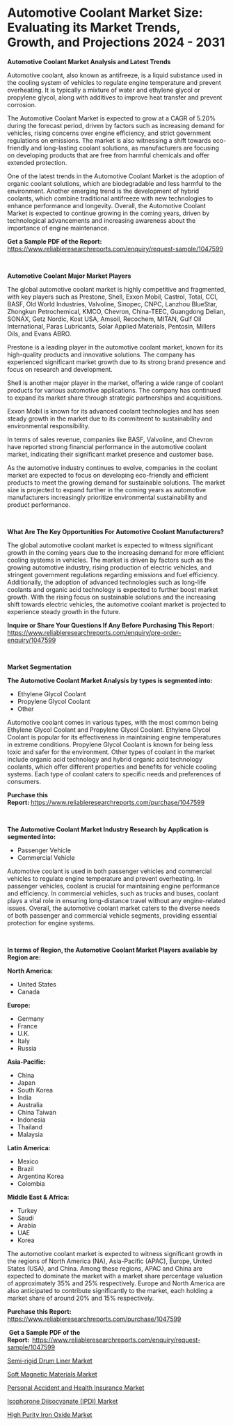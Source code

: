 <p><h1>Automotive Coolant Market Size: Evaluating its Market Trends, Growth, and Projections 2024 - 2031</h1></p><p><strong>Automotive Coolant Market Analysis and Latest Trends</strong></p>
<p><p>Automotive coolant, also known as antifreeze, is a liquid substance used in the cooling system of vehicles to regulate engine temperature and prevent overheating. It is typically a mixture of water and ethylene glycol or propylene glycol, along with additives to improve heat transfer and prevent corrosion.</p><p>The Automotive Coolant Market is expected to grow at a CAGR of 5.20% during the forecast period, driven by factors such as increasing demand for vehicles, rising concerns over engine efficiency, and strict government regulations on emissions. The market is also witnessing a shift towards eco-friendly and long-lasting coolant solutions, as manufacturers are focusing on developing products that are free from harmful chemicals and offer extended protection.</p><p>One of the latest trends in the Automotive Coolant Market is the adoption of organic coolant solutions, which are biodegradable and less harmful to the environment. Another emerging trend is the development of hybrid coolants, which combine traditional antifreeze with new technologies to enhance performance and longevity. Overall, the Automotive Coolant Market is expected to continue growing in the coming years, driven by technological advancements and increasing awareness about the importance of engine maintenance.</p></p>
<p><strong>Get a Sample PDF of the Report:&nbsp;</strong> <a href="https://www.reliableresearchreports.com/enquiry/request-sample/1047599">https://www.reliableresearchreports.com/enquiry/request-sample/1047599</a></p>
<p>&nbsp;</p>
<p><strong>Automotive Coolant Major Market Players</strong></p>
<p><p>The global automotive coolant market is highly competitive and fragmented, with key players such as Prestone, Shell, Exxon Mobil, Castrol, Total, CCI, BASF, Old World Industries, Valvoline, Sinopec, CNPC, Lanzhou BlueStar, Zhongkun Petrochemical, KMCO, Chevron, China-TEEC, Guangdong Delian, SONAX, Getz Nordic, Kost USA, Amsoil, Recochem, MITAN, Gulf Oil International, Paras Lubricants, Solar Applied Materials, Pentosin, Millers Oils, and Evans ABRO.</p><p>Prestone is a leading player in the automotive coolant market, known for its high-quality products and innovative solutions. The company has experienced significant market growth due to its strong brand presence and focus on research and development.</p><p>Shell is another major player in the market, offering a wide range of coolant products for various automotive applications. The company has continued to expand its market share through strategic partnerships and acquisitions.</p><p>Exxon Mobil is known for its advanced coolant technologies and has seen steady growth in the market due to its commitment to sustainability and environmental responsibility.</p><p>In terms of sales revenue, companies like BASF, Valvoline, and Chevron have reported strong financial performance in the automotive coolant market, indicating their significant market presence and customer base.</p><p>As the automotive industry continues to evolve, companies in the coolant market are expected to focus on developing eco-friendly and efficient products to meet the growing demand for sustainable solutions. The market size is projected to expand further in the coming years as automotive manufacturers increasingly prioritize environmental sustainability and product performance.</p></p>
<p>&nbsp;</p>
<p><strong>What Are The Key Opportunities For Automotive Coolant Manufacturers?</strong></p>
<p><p>The global automotive coolant market is expected to witness significant growth in the coming years due to the increasing demand for more efficient cooling systems in vehicles. The market is driven by factors such as the growing automotive industry, rising production of electric vehicles, and stringent government regulations regarding emissions and fuel efficiency. Additionally, the adoption of advanced technologies such as long-life coolants and organic acid technology is expected to further boost market growth. With the rising focus on sustainable solutions and the increasing shift towards electric vehicles, the automotive coolant market is projected to experience steady growth in the future.</p></p>
<p><strong>Inquire or Share Your Questions If Any Before Purchasing This Report:</strong> <a href="https://www.reliableresearchreports.com/enquiry/pre-order-enquiry/1047599">https://www.reliableresearchreports.com/enquiry/pre-order-enquiry/1047599</a></p>
<p>&nbsp;</p>
<p><strong>Market Segmentation</strong></p>
<p><strong>The Automotive Coolant Market Analysis by types is segmented into:</strong></p>
<p><ul><li>Ethylene Glycol Coolant</li><li>Propylene Glycol Coolant</li><li>Other</li></ul></p>
<p><p>Automotive coolant comes in various types, with the most common being Ethylene Glycol Coolant and Propylene Glycol Coolant. Ethylene Glycol Coolant is popular for its effectiveness in maintaining engine temperatures in extreme conditions. Propylene Glycol Coolant is known for being less toxic and safer for the environment. Other types of coolant in the market include organic acid technology and hybrid organic acid technology coolants, which offer different properties and benefits for vehicle cooling systems. Each type of coolant caters to specific needs and preferences of consumers.</p></p>
<p><strong>Purchase this Report:&nbsp;</strong><a href="https://www.reliableresearchreports.com/purchase/1047599">https://www.reliableresearchreports.com/purchase/1047599</a></p>
<p>&nbsp;</p>
<p><strong>The Automotive Coolant Market Industry Research by Application is segmented into:</strong></p>
<p><ul><li>Passenger Vehicle</li><li>Commercial Vehicle</li></ul></p>
<p><p>Automotive coolant is used in both passenger vehicles and commercial vehicles to regulate engine temperature and prevent overheating. In passenger vehicles, coolant is crucial for maintaining engine performance and efficiency. In commercial vehicles, such as trucks and buses, coolant plays a vital role in ensuring long-distance travel without any engine-related issues. Overall, the automotive coolant market caters to the diverse needs of both passenger and commercial vehicle segments, providing essential protection for engine systems.</p></p>
<p>&nbsp;</p>
<p><strong>In terms of Region, the Automotive Coolant Market Players available by Region are:</strong></p>
<p>
    <p> <strong> North America: </strong>
        <ul>
            <li>United States</li>
            <li>Canada</li>
        </ul>
        </p> 
    <p> <strong> Europe: </strong>
        <ul>
            <li>Germany</li>
            <li>France</li>
            <li>U.K.</li>
            <li>Italy</li>
            <li>Russia</li>
        </ul>
        </p> 
    <p> <strong> Asia-Pacific: </strong>
        <ul>
            <li>China</li>
            <li>Japan</li>
            <li>South Korea</li>
            <li>India</li>
            <li>Australia</li>
            <li>China Taiwan</li>
            <li>Indonesia</li>
            <li>Thailand</li>
            <li>Malaysia</li>
        </ul>
        </p> 
    <p> <strong> Latin America: </strong>
        <ul>
            <li>Mexico</li>
            <li>Brazil</li>
            <li>Argentina Korea</li>
            <li>Colombia</li>
        </ul>
        </p> 
    <p> <strong> Middle East & Africa: </strong>
        <ul>
            <li>Turkey</li>
            <li>Saudi</li>
            <li>Arabia</li>
            <li>UAE</li>
            <li>Korea</li>
        </ul>
    </p>
    </p>
<p><p>The automotive coolant market is expected to witness significant growth in the regions of North America (NA), Asia-Pacific (APAC), Europe, United States (USA), and China. Among these regions, APAC and China are expected to dominate the market with a market share percentage valuation of approximately 35% and 25% respectively. Europe and North America are also anticipated to contribute significantly to the market, each holding a market share of around 20% and 15% respectively.</p></p>
<p><strong>Purchase this Report: </strong><a href="https://www.reliableresearchreports.com/purchase/1047599">https://www.reliableresearchreports.com/purchase/1047599</a></p>
<p>&nbsp;<strong>Get a Sample PDF of the Report:&nbsp;&nbsp;</strong><a href="https://www.reliableresearchreports.com/enquiry/request-sample/1047599">https://www.reliableresearchreports.com/enquiry/request-sample/1047599</a></p>
<p><strong></strong></p>
<p><p><a href="https://flame-sidecar-702.notion.site/Semi-rigid-Drum-Liner-Market-Research-Report-Forecasted-for-Period-from-2024-2031-by-Market-Type--f2b86fdde5c84ecb928acd504caef675">Semi-rigid Drum Liner Market</a></p><p><a href="https://github.com/myacatherineblakecaczo9vcsw/Market-Research-Report-List-1/blob/main/soft-magnetic-materials-market.md">Soft Magnetic Materials Market</a></p><p><a href="https://issuu.com/reportprime-2/docs/personal-accident-and-health-insurance-market-size">Personal Accident and Health Insurance Market</a></p><p><a href="https://view.publitas.com/reportprime-1/isophorone-diisocyanate-ipdi-market-size-growth-and-forecast-from-2023-2030/">Isophorone Diisocyanate (IPDI) Market</a></p><p><a href="https://issuu.com/reportprime-2/docs/high-purity-iron-oxide-market-size-2030.pptx">High Purity Iron Oxide Market</a></p></p>